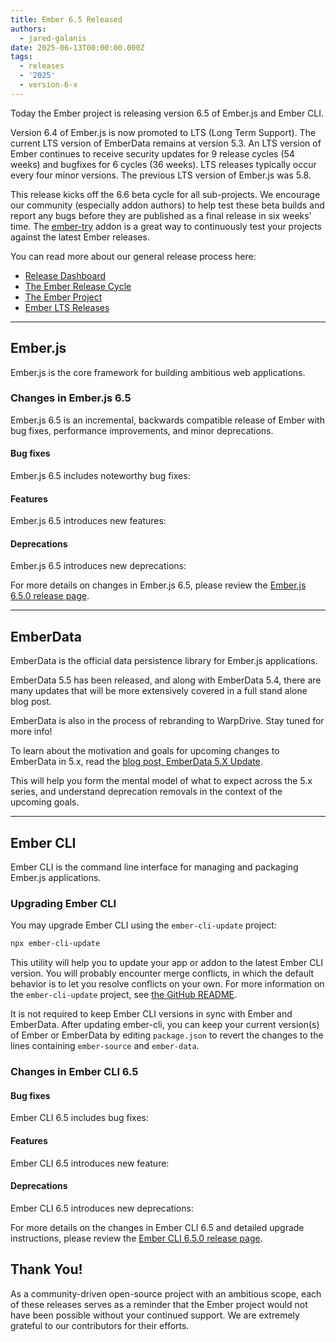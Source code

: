 ```yaml
---
title: Ember 6.5 Released
authors:
  - jared-galanis
date: 2025-06-13T00:00:00.000Z
tags:
  - releases
  - '2025'
  - version-6-x
---
```


Today the Ember project is releasing version 6.5 of Ember.js and Ember CLI.

Version 6.4 of Ember.js is now promoted to LTS (Long Term Support). The current LTS version of EmberData remains at version 5.3. An LTS version of Ember continues to receive security updates for 9 release cycles (54 weeks) and bugfixes for 6 cycles (36 weeks). LTS releases typically occur every four minor versions. The previous LTS version of Ember.js was 5.8.

This release kicks off the 6.6 beta cycle for all sub-projects. We encourage our community (especially addon authors) to help test these beta builds and report any bugs before they are published as a final release in six weeks' time. The [ember-try](https://github.com/ember-cli/ember-try) addon is a great way to continuously test your projects against the latest Ember releases.

You can read more about our general release process here:

- [Release Dashboard](http://emberjs.com/releases/)
- [The Ember Release Cycle](https://blog.emberjs.com/new-ember-release-process/)
- [The Ember Project](https://blog.emberjs.com/ember-project-at-2-0/)
- [Ember LTS Releases](https://blog.emberjs.com/announcing-embers-first-lts/)

---

## Ember.js

Ember.js is the core framework for building ambitious web applications.

### Changes in Ember.js 6.5

Ember.js 6.5 is an incremental, backwards compatible release of Ember with bug fixes, performance improvements, and minor deprecations.

#### Bug fixes

Ember.js 6.5 includes <insert> noteworthy bug fixes:

#### Features

Ember.js 6.5 introduces <insert> new features:

#### Deprecations

Ember.js 6.5 introduces <insert> new deprecations:

For more details on changes in Ember.js 6.5, please review the [Ember.js 6.5.0 release page](https://github.com/emberjs/ember.js/releases/tag/v6.5.0).

---

## EmberData

EmberData is the official data persistence library for Ember.js applications.

EmberData 5.5 has been released, and along with EmberData 5.4, there are many updates that will be more extensively covered in a full stand alone blog post.

EmberData is also in the process of rebranding to WarpDrive. Stay tuned for more info!

To learn about the motivation and goals for upcoming changes to EmberData in 5.x,
read the [blog post, EmberData 5.X Update](https://blog.emberjs.com/ember-data-5-x-update-2023-04-15/).

<!-- alex ignore retext-equality -->

This will help you form the mental model of what to expect across the 5.x series,
and understand deprecation removals in the context of the upcoming goals.

---

## Ember CLI

Ember CLI is the command line interface for managing and packaging Ember.js applications.

### Upgrading Ember CLI

You may upgrade Ember CLI using the `ember-cli-update` project:

```bash
npx ember-cli-update
```

This utility will help you to update your app or addon to the latest Ember CLI version. You will probably encounter merge conflicts, in which the default behavior is to let you resolve conflicts on your own. For more information on the `ember-cli-update` project, see [the GitHub README](https://github.com/ember-cli/ember-cli-update).

It is not required to keep Ember CLI versions in sync with Ember and EmberData. After updating ember-cli, you can keep your current version(s) of Ember or EmberData by editing `package.json` to revert the changes to the lines containing `ember-source` and `ember-data`.

### Changes in Ember CLI 6.5

#### Bug fixes

Ember CLI 6.5 includes <insert> bug fixes:

#### Features

Ember CLI 6.5 introduces <insert> new feature:

#### Deprecations

Ember CLI 6.5 introduces <insert> new deprecations:

For more details on the changes in Ember CLI 6.5 and detailed upgrade
instructions, please review the [Ember CLI 6.5.0 release page](https://github.com/ember-cli/ember-cli/releases/tag/v6.5.0).

## Thank You!

As a community-driven open-source project with an ambitious scope, each of these releases serves as a reminder that the Ember project would not have been possible without your continued support. We are extremely grateful to our contributors for their efforts.
